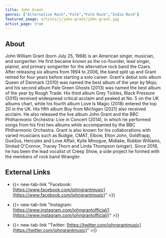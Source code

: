 ```yaml
---
title: John Grant
genres: ["Alternative Rock","Folk","Folk Rock","Indie Rock"]
featured_image: artists/j/john-grant/john-grant.jpg
artist_page: true
---
```

## About

John William Grant (born July 25, 1968) is an American singer, musician, and songwriter. He first became known as the co-founder, lead singer, pianist, and primary songwriter for the alternative rock band the Czars. After releasing six albums from 1994 to 2006, the band split up and Grant retired for four years before starting a solo career.
Grant's debut solo album Queen of Denmark (2010) was named the best album of the year by Mojo, and his second album Pale Green Ghosts (2013) was named the best album of the year by Rough Trade. His third album Grey Tickles, Black Pressure (2015) received widespread critical acclaim and peaked at No. 5 on the UK albums chart, while his fourth album Love Is Magic (2018) entered the top 20 in the UK. His fifth album Boy from Michigan (2021) also received acclaim. He also released the live album John Grant and the BBC Philharmonic Orchestra: Live in Concert (2014), in which he performed songs from his first two albums while accompanied by the BBC Philharmonic Orchestra.
Grant is also known for his collaborations with varied musicians such as Budgie, CMAT, Elbow, Elton John, Goldfrapp, GusGus, Hercules and Love Affair, Kylie Minogue, Midlake, Robbie Williams, Sinéad O'Connor, Tracey Thorn and Linda Thompson (singer). Since 2018, he has been the lead vocalist of Creep Show, a side project he formed with the members of rock band Wrangler.



## External Links

- {{< new-tab-link "Facebook: [https://www.facebook.com/johngrantmusic](https://www.facebook.com/johngrantmusic)" >}}

- {{< new-tab-link "Instagram: [https://www.instagram.com/johngrantofficial/](https://www.instagram.com/johngrantofficial/)" >}}

- {{< new-tab-link "Twitter: [https://twitter.com/johngrantmusic](https://twitter.com/johngrantmusic)" >}}


